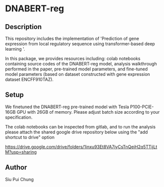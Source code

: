 # DNABERT-reg

## Description

This repository includes the implementation of 'Prediction of gene expression from local regulatory sequence using transformer-based deep learning '.

In this package, we provides resources including: colab notebooks containing source codes of the DNABERT-reg model, analysis walkthrough performed in the paper, pre-trained model parameters, and fine-tuned model parameters (based on dataset constructed with gene expression dataset ENCFF910TAZ).

##  Setup
We finetuned the DNABERT-reg pre-trained model with Tesla P100-PCIE-16GB GPU with 26GB of memory. Please adjust batch size according to your specification.

The colab notebooks can be inspected from gitlab, and to run the analysis please attach the shared google drive repository below using the "add shortcut to drive" option 

https://drive.google.com/drive/folders/1inxu93Et8VA7iyCsTnQeiH2q5TTijLtM?usp=sharing

##  Author
Siu Pui Chung




